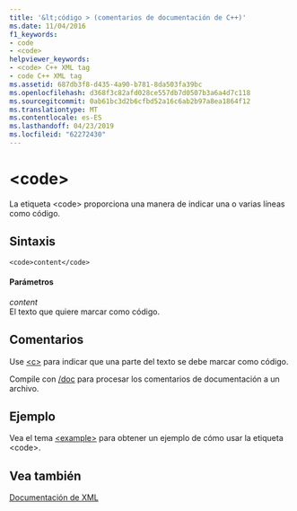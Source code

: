 ```yaml
---
title: '&lt;código > (comentarios de documentación de C++)'
ms.date: 11/04/2016
f1_keywords:
- code
- <code>
helpviewer_keywords:
- <code> C++ XML tag
- code C++ XML tag
ms.assetid: 687db3f8-d435-4a90-b781-8da503fa39bc
ms.openlocfilehash: d368f3c82afd028ce557db7d0507b3a6a4d7c118
ms.sourcegitcommit: 0ab61bc3d2b6cfbd52a16c6ab2b97a8ea1864f12
ms.translationtype: MT
ms.contentlocale: es-ES
ms.lasthandoff: 04/23/2019
ms.locfileid: "62272430"
---
```

# <a name="ltcodegt"></a>&lt;code&gt;

La etiqueta \<code> proporciona una manera de indicar una o varias líneas como código.

## <a name="syntax"></a>Sintaxis

```
<code>content</code>
```

#### <a name="parameters"></a>Parámetros

*content*<br/>
El texto que quiere marcar como código.

## <a name="remarks"></a>Comentarios

Use [\<c>](c-visual-cpp.md) para indicar que una parte del texto se debe marcar como código.

Compile con [/doc](doc-process-documentation-comments-c-cpp.md) para procesar los comentarios de documentación a un archivo.

## <a name="example"></a>Ejemplo

Vea el tema [\<example>](example-visual-cpp.md) para obtener un ejemplo de cómo usar la etiqueta \<code>.

## <a name="see-also"></a>Vea también

[Documentación de XML](xml-documentation-visual-cpp.md)